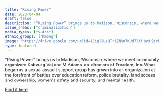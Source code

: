 ```yaml
---
title: "Rising Power"
date: 2023-04-04
draft: false
description: "“Rising Power” brings us to Madison, Wisconsin, where we meet community organizers Kabzuag Vaj and M Adams, co-directors of Freedom, Inc. What began as a sexual assault support group has grown into an organization at the forefront of battles over education reform, police brutality, land access and ownership, women's safety and security, and mental health."
issue_areas: ["criminalization"]
media_types: ["video"]
ethnic_groups: ["hmong"]
image: "https://drive.google.com/uc?id=1Jigl5LeQTr1ZNVn7KUd7lXYHatH9jrDI"
type: featured
---
```


“Rising Power” brings us to Madison, Wisconsin, where we meet community organizers Kabzuag Vaj and M Adams, co-directors of Freedom, Inc. What began as a sexual assault support group has grown into an organization at the forefront of battles over education reform, police brutality, land access and ownership, women's safety and security, and mental health.

[Find it here](https://fundamental-film.com/rising-power/)
